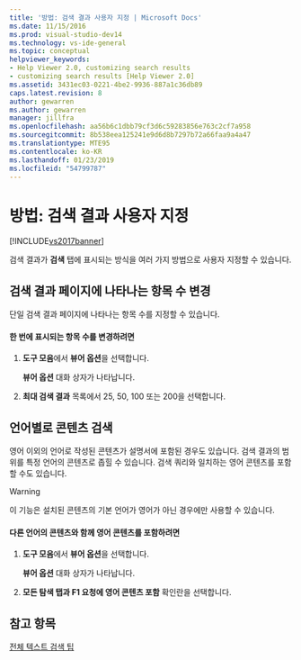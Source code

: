 ```yaml
---
title: '방법: 검색 결과 사용자 지정 | Microsoft Docs'
ms.date: 11/15/2016
ms.prod: visual-studio-dev14
ms.technology: vs-ide-general
ms.topic: conceptual
helpviewer_keywords:
- Help Viewer 2.0, customizing search results
- customizing search results [Help Viewer 2.0]
ms.assetid: 3431ec03-0221-4be2-9936-887a1c36db89
caps.latest.revision: 8
author: gewarren
ms.author: gewarren
manager: jillfra
ms.openlocfilehash: aa56b6c1dbb79cf3d6c59283856e763c2cf7a958
ms.sourcegitcommit: 8b538eea125241e9d6d8b7297b72a66faa9a4a47
ms.translationtype: MTE95
ms.contentlocale: ko-KR
ms.lasthandoff: 01/23/2019
ms.locfileid: "54799787"
---
```

# <a name="how-to-customize-search-results"></a>방법: 검색 결과 사용자 지정
[!INCLUDE[vs2017banner](../includes/vs2017banner.md)]

검색 결과가 **검색** 탭에 표시되는 방식을 여러 가지 방법으로 사용자 지정할 수 있습니다.  
  
## <a name="change-the-number-of-topics-that-appear-on-a-search-results-page"></a>검색 결과 페이지에 나타나는 항목 수 변경  
 단일 검색 결과 페이지에 나타나는 항목 수를 지정할 수 있습니다.  
  
#### <a name="to-change-the-number-of-topics-displayed-at-a-time"></a>한 번에 표시되는 항목 수를 변경하려면  
  
1.  **도구 모음**에서 **뷰어 옵션**을 선택합니다.  
  
     **뷰어 옵션** 대화 상자가 나타납니다.  
  
2.  **최대 검색 결과** 목록에서 25, 50, 100 또는 200을 선택합니다.  
  
## <a name="search-for-content-by-language"></a>언어별로 콘텐츠 검색  
 영어 이외의 언어로 작성된 콘텐츠가 설명서에 포함된 경우도 있습니다. 검색 결과의 범위를 특정 언어의 콘텐츠로 좁힐 수 있습니다. 검색 쿼리와 일치하는 영어 콘텐츠를 포함할 수도 있습니다.  
  
> [!WARNING]
>  이 기능은 설치된 콘텐츠의 기본 언어가 영어가 아닌 경우에만 사용할 수 있습니다.  
  
#### <a name="to-include-english-content-alongside-content-in-another-language"></a>다른 언어의 콘텐츠와 함께 영어 콘텐츠를 포함하려면  
  
1.  **도구 모음**에서 **뷰어 옵션**을 선택합니다.  
  
     **뷰어 옵션** 대화 상자가 나타납니다.  
  
2.  **모든 탐색 탭과 F1 요청에 영어 콘텐츠 포함** 확인란을 선택합니다.  
  
## <a name="see-also"></a>참고 항목  
 [전체 텍스트 검색 팁](../ide/full-text-search-tips.md)
